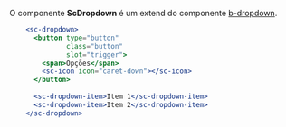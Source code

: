 O componente **ScDropdown** é um extend do componente [b-dropdown](https://buefy.github.io/#/documentation/dropdown).

```jsx
    <sc-dropdown>
      <button type="button"
              class="button"
              slot="trigger">
        <span>Opções</span>
        <sc-icon icon="caret-down"></sc-icon>
      </button>
      
      <sc-dropdown-item>Item 1</sc-dropdown-item>
      <sc-dropdown-item>Item 2</sc-dropdown-item>
    </sc-dropdown>
```
